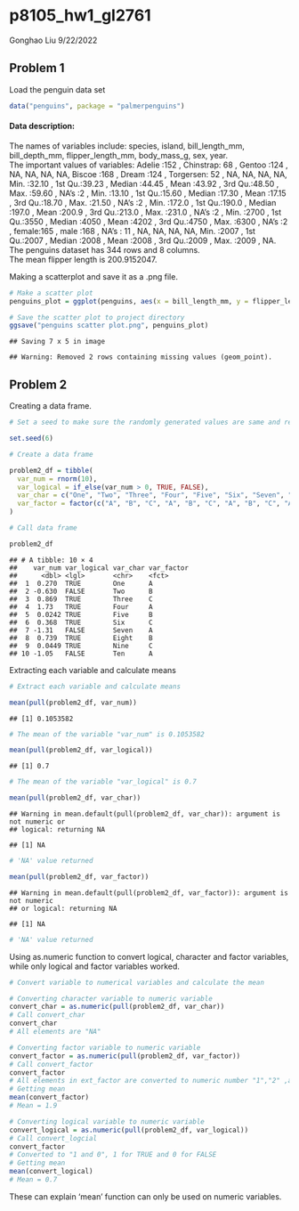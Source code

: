p8105_hw1_gl2761
================
Gonghao Liu
9/22/2022

## Problem 1

Load the penguin data set

``` r
data("penguins", package = "palmerpenguins")
```

#### Data description:

The names of variables include: species, island, bill_length_mm,
bill_depth_mm, flipper_length_mm, body_mass_g, sex, year.  
The important values of variables: Adelie :152 , Chinstrap: 68 , Gentoo
:124 , NA, NA, NA, NA, Biscoe :168 , Dream :124 , Torgersen: 52 , NA,
NA, NA, NA, Min. :32.10 , 1st Qu.:39.23 , Median :44.45 , Mean :43.92 ,
3rd Qu.:48.50 , Max. :59.60 , NA’s :2 , Min. :13.10 , 1st Qu.:15.60 ,
Median :17.30 , Mean :17.15 , 3rd Qu.:18.70 , Max. :21.50 , NA’s :2 ,
Min. :172.0 , 1st Qu.:190.0 , Median :197.0 , Mean :200.9 , 3rd
Qu.:213.0 , Max. :231.0 , NA’s :2 , Min. :2700 , 1st Qu.:3550 , Median
:4050 , Mean :4202 , 3rd Qu.:4750 , Max. :6300 , NA’s :2 , female:165 ,
male :168 , NA’s : 11 , NA, NA, NA, NA, Min. :2007 , 1st Qu.:2007 ,
Median :2008 , Mean :2008 , 3rd Qu.:2009 , Max. :2009 , NA.  
The penguins dataset has 344 rows and 8 columns.  
The mean flipper length is 200.9152047.

Making a scatterplot and save it as a .png file.

``` r
# Make a scatter plot
penguins_plot = ggplot(penguins, aes(x = bill_length_mm, y = flipper_length_mm, color = species)) + geom_point()

# Save the scatter plot to project directory
ggsave("penguins scatter plot.png", penguins_plot)
```

    ## Saving 7 x 5 in image

    ## Warning: Removed 2 rows containing missing values (geom_point).

## Problem 2

Creating a data frame.

``` r
# Set a seed to make sure the randomly generated values are same and reproducible

set.seed(6)

# Create a data frame

problem2_df = tibble(
  var_num = rnorm(10),
  var_logical = if_else(var_num > 0, TRUE, FALSE),
  var_char = c("One", "Two", "Three", "Four", "Five", "Six", "Seven", "Eight", "Nine", "Ten"),
  var_factor = factor(c("A", "B", "C", "A", "B", "C", "A", "B", "C", "A"))
)

# Call data frame

problem2_df
```

    ## # A tibble: 10 × 4
    ##    var_num var_logical var_char var_factor
    ##      <dbl> <lgl>       <chr>    <fct>     
    ##  1  0.270  TRUE        One      A         
    ##  2 -0.630  FALSE       Two      B         
    ##  3  0.869  TRUE        Three    C         
    ##  4  1.73   TRUE        Four     A         
    ##  5  0.0242 TRUE        Five     B         
    ##  6  0.368  TRUE        Six      C         
    ##  7 -1.31   FALSE       Seven    A         
    ##  8  0.739  TRUE        Eight    B         
    ##  9  0.0449 TRUE        Nine     C         
    ## 10 -1.05   FALSE       Ten      A

Extracting each variable and calculate means

``` r
# Extract each variable and calculate means

mean(pull(problem2_df, var_num))
```

    ## [1] 0.1053582

``` r
# The mean of the variable "var_num" is 0.1053582

mean(pull(problem2_df, var_logical))
```

    ## [1] 0.7

``` r
# The mean of the variable "var_logical" is 0.7

mean(pull(problem2_df, var_char))
```

    ## Warning in mean.default(pull(problem2_df, var_char)): argument is not numeric or
    ## logical: returning NA

    ## [1] NA

``` r
# 'NA' value returned

mean(pull(problem2_df, var_factor))
```

    ## Warning in mean.default(pull(problem2_df, var_factor)): argument is not numeric
    ## or logical: returning NA

    ## [1] NA

``` r
# 'NA' value returned
```

Using as.numeric function to convert logical, character and factor
variables, while only logical and factor variables worked.

``` r
# Convert variable to numerical variables and calculate the mean

# Converting character variable to numeric variable
convert_char = as.numeric(pull(problem2_df, var_char))
# Call convert_char
convert_char
# All elements are "NA"

# Converting factor variable to numeric variable
convert_factor = as.numeric(pull(problem2_df, var_factor))
# Call convert_factor
convert_factor
# All elements in ext_factor are converted to numeric number "1","2" ,and "3"
# Getting mean
mean(convert_factor)
# Mean = 1.9

# Converting logical variable to numeric variable
convert_logical = as.numeric(pull(problem2_df, var_logical))
# Call convert_logcial
convert_factor
# Converted to "1 and 0", 1 for TRUE and 0 for FALSE
# Getting mean
mean(convert_logical)
# Mean = 0.7
```

These can explain ‘mean’ function can only be used on numeric variables.
